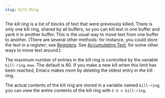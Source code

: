 ```yaml
---
slug: Kill-Ring
---
```


The *kill ring* is a list of blocks of text that were previously killed. There is only one kill ring, shared by all buffers, so you can kill text in one buffer and yank it in another buffer. This is the usual way to move text from one buffer to another. (There are several other methods: for instance, you could store the text in a register; see [Registers](/docs/emacs/Registers). See [Accumulating Text](/docs/emacs/Accumulating-Text), for some other ways to move text around.)

The maximum number of entries in the kill ring is controlled by the variable `kill-ring-max`. The default is 60. If you make a new kill when this limit has been reached, Emacs makes room by deleting the oldest entry in the kill ring.

The actual contents of the kill ring are stored in a variable named `kill-ring`; you can view the entire contents of the kill ring with `C-h v kill-ring`.
